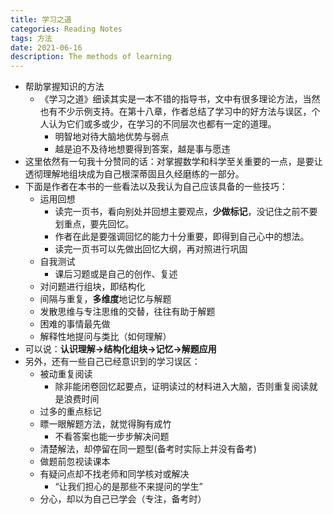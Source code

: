 ```yaml
---
title: 学习之道
categories: Reading Notes
tags: 方法
date: 2021-06-16
description: The methods of learning 
---
```

- 帮助掌握知识的方法
  - 《学习之道》细读其实是一本不错的指导书，文中有很多理论方法，当然也有不少示例支持。在第十八章，作者总结了学习中的好方法与误区，个人认为它们或多或少，在学习的不同层次也都有一定的道理。
    - 明智地对待大脑地优势与弱点
    - 越是迫不及待地想要得到答案，越是事与愿违
- 这里依然有一句我十分赞同的话：对掌握数学和科学至关重要的一点，是要让透彻理解地组块成为自己根深蒂固且久经磨练的一部分。
- 下面是作者在本书的一些看法以及我认为自己应该具备的一些技巧：
  - 运用回想
    - 读完一页书，看向别处并回想主要观点，**少做标记**，没记住之前不要划重点，要先回忆。
    - 作者在此是要强调回忆的能力十分重要，即得到自己心中的想法。
    - 读完一页书可以先做出回忆大纲，再对照进行巩固
  - 自我测试
    - 课后习题或是自己的创作、复述
  - 对问题进行组块，即结构化
  - 间隔与重复，**多维度**地记忆与解题
  - 发散思维与专注思维的交替，往往有助于解题
  - 困难的事情最先做
  - 解释性地提问与类比（如何理解）
- 可以说：**认识理解->结构化组块->记忆->解题应用**
- 另外，还有一些自己已经意识到的学习误区：
  - 被动重复阅读
    - 除非能闭卷回忆起要点，证明读过的材料进入大脑，否则重复阅读就是浪费时间
  - 过多的重点标记
  - 瞟一眼解题方法，就觉得胸有成竹
    - 不看答案也能一步步解决问题
  - 清楚解法，却停留在同一题型(备考时实际上并没有备考)
  - 做题前忽视读课本
  - 有疑问点却不找老师和同学核对或解决
    - “让我们担心的是那些不来提问的学生”
  - 分心，却以为自己已学会（专注，备考时）
